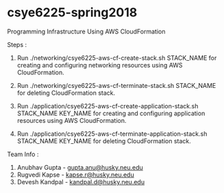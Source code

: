 # csye6225-spring2018
Programming Infrastructure Using AWS CloudFormation

Steps :

1. Run ./networking/csye6225-aws-cf-create-stack.sh STACK_NAME for creating and configuring networking resources using AWS CloudFormation.

2. Run ./networking/csye6225-aws-cf-terminate-stack.sh STACK_NAME for deleting CloudFormation stack.

3. Run ./application/csye6225-aws-cf-create-application-stack.sh STACK_NAME KEY_NAME for creating and configuring application resources using AWS CloudFormation.

4. Run ./application/csye6225-aws-cf-terminate-application-stack.sh STACK_NAME KEY_NAME for deleting CloudFormation stack.


Team Info :


1. Anubhav Gupta - gupta.anu@husky.neu.edu
2. Rugvedi Kapse - kapse.r@husky.neu.edu
3. Devesh Kandpal - kandpal.d@husky.neu.edu
